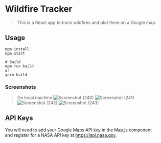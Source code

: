 # Wildfire Tracker

> This is a React app to track wildfires and plot them on a Google map.

## Usage

```
npm install
npm start

# Build
npm run build
or
yarn build
```
### Screenshots
>On local machine
![Screenshot (240)](https://user-images.githubusercontent.com/68461186/126622972-3060ea3c-3ced-4af3-b8e6-1012687e1e9c.png)
![Screenshot (241)](https://user-images.githubusercontent.com/68461186/126623031-98ea34c4-76f0-4891-b1d9-595d0d508acd.png)
![Screenshot (242)](https://user-images.githubusercontent.com/68461186/126623047-fda046e3-22ca-458c-9043-6a1860f9f6a4.png)
![Screenshot (243)](https://user-images.githubusercontent.com/68461186/126623060-d55a2184-5d38-4715-9998-4bce097f72c7.png)

## API Keys

You will need to add your Google Maps API key in the Map.js component and register for a NASA API key at https://api.nasa.gov. 
